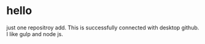 # hello
just one repositroy add. This is successfully connected with desktop github.
I like gulp and node js.
